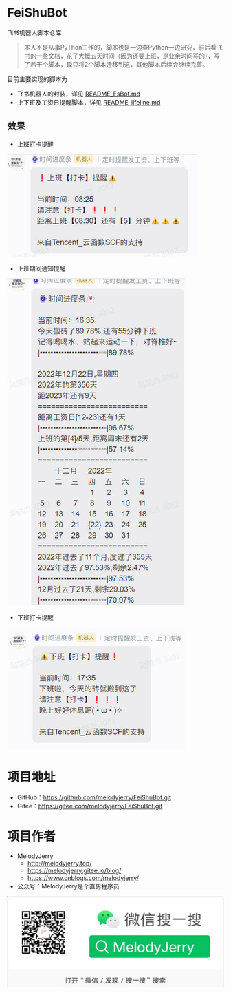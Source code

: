 # FeiShuBot
飞书机器人脚本仓库

> 本人不是从事PyThon工作的，脚本也是一边查Python一边研究，前后看飞书的一些文档，花了大概五天时间（因为还要上班，是业余时间写的），写了若干个脚本，现只将2个脚本迁移到这，其他脚本后续会继续完善。

目前主要实现的脚本为
- 飞书机器人的封装，详见 [README_FsBot.md](./FsBot/README_FsBot.md)
- 上下班及工资日提醒脚本，详见 [README_lifeline.md](./FsBot/README_lifeline.md)

## 效果
- 上班打卡提醒

![上班打卡提醒](上班打卡提醒.jpg)

- 上班期间通知提醒

![](上班期间通知提醒.jpg)

- 下班打卡提醒

![](下班打卡提醒.jpg)

# 项目地址
- GitHub：https://github.com/melodyjerry/FeiShuBot.git
- Gitee：https://gitee.com/melodyjerry/FeiShuBot.git

# 项目作者
- MelodyJerry
  - http://melodyjerry.top/
  - https://melodyjerry.gitee.io/blog/
  - https://www.cnblogs.com/melodyjerry/
- 公众号：MelodyJerry是个直男程序员

![公众号](微信公众号.jpg)


